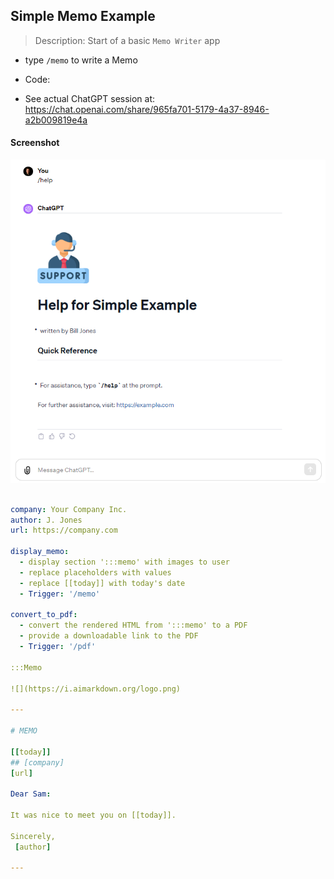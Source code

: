 ## Simple Memo Example

> Description: Start of a basic `Memo Writer` app

- type `/memo` to write a Memo

- Code:

- See actual ChatGPT session at:
  https://chat.openai.com/share/965fa701-5179-4a37-8946-a2b009819e4a

#### Screenshot

![](images/Basic_Example.png)

```yaml

company: Your Company Inc.
author: J. Jones
url: https://company.com

display_memo:
  - display section ':::memo' with images to user
  - replace placeholders with values
  - replace [[today]] with today's date
  - Trigger: '/memo'

convert_to_pdf:
  - convert the rendered HTML from ':::memo' to a PDF
  - provide a downloadable link to the PDF
  - Trigger: '/pdf'

:::Memo

![](https://i.aimarkdown.org/logo.png)

---

# MEMO

[[today]]
## [company]
[url]

Dear Sam:

It was nice to meet you on [[today]].

Sincerely,
 [author]

---

```
